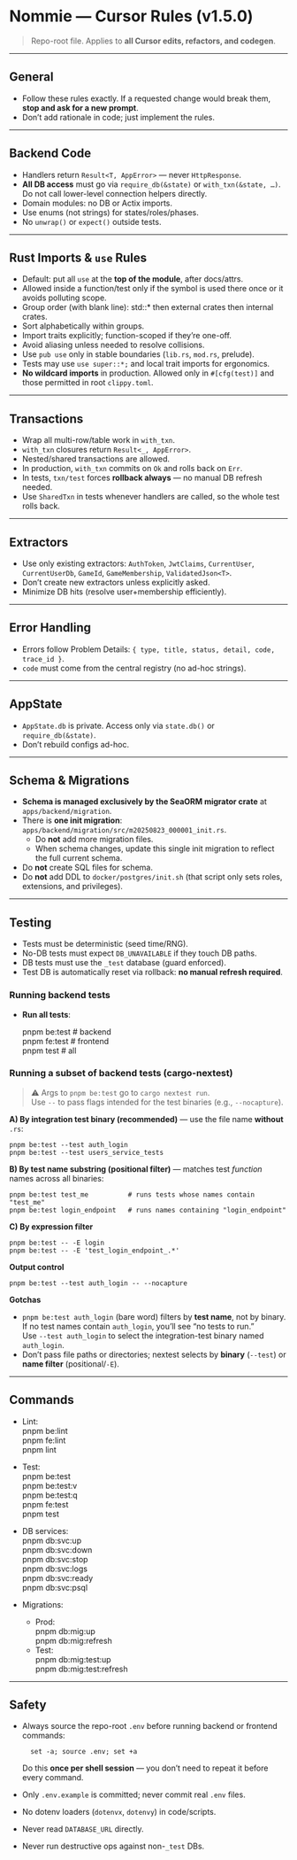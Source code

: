 # Nommie — Cursor Rules (v1.5.0)

> Repo-root file. Applies to **all Cursor edits, refactors, and codegen**.  

---

## General
- Follow these rules exactly. If a requested change would break them, **stop and ask for a new prompt**.  
- Don’t add rationale in code; just implement the rules.  

---

## Backend Code
- Handlers return `Result<T, AppError>` — never `HttpResponse`.  
- **All DB access** must go via `require_db(&state)` or `with_txn(&state, …)`.  
  Do not call lower-level connection helpers directly.  
- Domain modules: no DB or Actix imports.  
- Use enums (not strings) for states/roles/phases.  
- No `unwrap()` or `expect()` outside tests.  

---

## Rust Imports & `use` Rules

- Default: put all `use` at the **top of the module**, after docs/attrs.  
- Allowed inside a function/test only if the symbol is used there once or it avoids polluting scope.  
- Group order (with blank line): std::* then external crates then internal crates.  
- Sort alphabetically within groups.  
- Import traits explicitly; function-scoped if they’re one-off.  
- Avoid aliasing unless needed to resolve collisions.  
- Use `pub use` only in stable boundaries (`lib.rs`, `mod.rs`, prelude).  
- Tests may use `use super::*;` and local trait imports for ergonomics.  
- **No wildcard imports** in production. Allowed only in `#[cfg(test)]` and those permitted in root `clippy.toml`.  

---

## Transactions
- Wrap all multi-row/table work in `with_txn`.  
- `with_txn` closures return `Result<_, AppError>`.  
- Nested/shared transactions are allowed.  
- In production, `with_txn` commits on `Ok` and rolls back on `Err`.  
- In tests, `txn/test` forces **rollback always** — no manual DB refresh needed.  
- Use `SharedTxn` in tests whenever handlers are called, so the whole test rolls back.  

---

## Extractors
- Use only existing extractors: `AuthToken`, `JwtClaims`, `CurrentUser`, `CurrentUserDb`, `GameId`, `GameMembership`, `ValidatedJson<T>`.  
- Don’t create new extractors unless explicitly asked.  
- Minimize DB hits (resolve user+membership efficiently).  

---

## Error Handling
- Errors follow Problem Details: `{ type, title, status, detail, code, trace_id }`.  
- `code` must come from the central registry (no ad-hoc strings).  

---

## AppState
- `AppState.db` is private. Access only via `state.db()` or `require_db(&state)`.  
- Don’t rebuild configs ad-hoc.  

---

## Schema & Migrations
- **Schema is managed exclusively by the SeaORM migrator crate** at `apps/backend/migration`.  
- There is **one init migration**: `apps/backend/migration/src/m20250823_000001_init.rs`.  
  - Do **not** add more migration files.  
  - When schema changes, update this single init migration to reflect the full current schema.  
- Do **not** create SQL files for schema.  
- Do **not** add DDL to `docker/postgres/init.sh` (that script only sets roles, extensions, and privileges).  

---

## Testing
- Tests must be deterministic (seed time/RNG).  
- No-DB tests must expect `DB_UNAVAILABLE` if they touch DB paths.  
- DB tests must use the `_test` database (guard enforced).  
- Test DB is automatically reset via rollback: **no manual refresh required**.  

### Running backend tests
- **Run all tests**:

    pnpm be:test     # backend  
    pnpm fe:test     # frontend  
    pnpm test        # all

### Running a subset of backend tests (cargo-nextest)
> ⚠️ Args to `pnpm be:test` go to `cargo nextest run`.  
> Use `--` to pass flags intended for the test binaries (e.g., `--nocapture`).  

**A) By integration test binary (recommended)** — use the file name **without** `.rs`:  

    pnpm be:test --test auth_login  
    pnpm be:test --test users_service_tests  

**B) By test name substring (positional filter)** — matches test *function* names across all binaries:  

    pnpm be:test test_me          # runs tests whose names contain "test_me"  
    pnpm be:test login_endpoint   # runs names containing "login_endpoint"  

**C) By expression filter**  

    pnpm be:test -- -E login  
    pnpm be:test -- -E 'test_login_endpoint_.*'  

**Output control**  

    pnpm be:test --test auth_login -- --nocapture  

**Gotchas**  
- `pnpm be:test auth_login` (bare word) filters by **test name**, not by binary.  
  If no test names contain `auth_login`, you’ll see “no tests to run.”  
  Use `--test auth_login` to select the integration-test binary named `auth_login`.  
- Don’t pass file paths or directories; nextest selects by **binary** (`--test`) or **name filter** (positional/`-E`).  

---

## Commands
- Lint:  
    pnpm be:lint  
    pnpm fe:lint  
    pnpm lint  

- Test:  
    pnpm be:test  
    pnpm be:test:v  
    pnpm be:test:q  
    pnpm fe:test  
    pnpm test  

- DB services:  
    pnpm db:svc:up  
    pnpm db:svc:down  
    pnpm db:svc:stop  
    pnpm db:svc:logs  
    pnpm db:svc:ready  
    pnpm db:svc:psql  

- Migrations:  
  - Prod:  
        pnpm db:mig:up  
        pnpm db:mig:refresh  
  - Test:  
        pnpm db:mig:test:up  
        pnpm db:mig:test:refresh  

---

## Safety
- Always source the repo-root `.env` before running backend or frontend commands:  

        set -a; source .env; set +a  

  Do this **once per shell session** — you don’t need to repeat it before every command.  

- Only `.env.example` is committed; never commit real `.env` files.  
- No dotenv loaders (`dotenvx`, `dotenvy`) in code/scripts.  
- Never read `DATABASE_URL` directly.  
- Never run destructive ops against non-`_test` DBs.  
